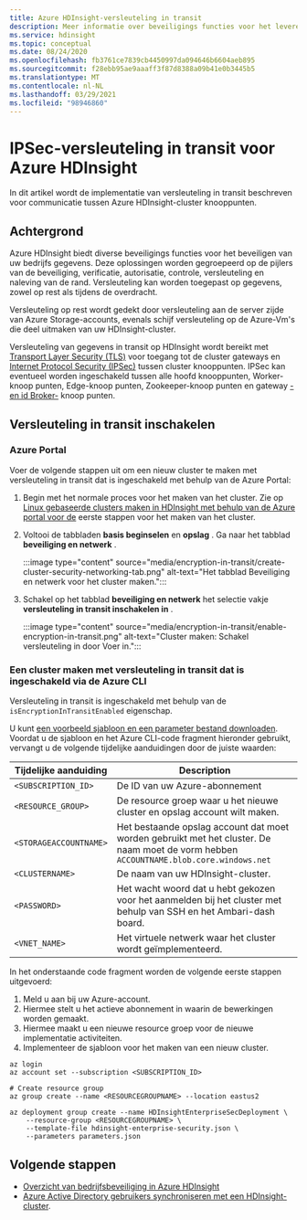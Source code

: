 ```yaml
---
title: Azure HDInsight-versleuteling in transit
description: Meer informatie over beveiligings functies voor het leveren van versleuteling voor uw Azure HDInsight-cluster.
ms.service: hdinsight
ms.topic: conceptual
ms.date: 08/24/2020
ms.openlocfilehash: fb3761ce7839cb4450997da094646b6604aeb895
ms.sourcegitcommit: f28ebb95ae9aaaff3f87d8388a09b41e0b3445b5
ms.translationtype: MT
ms.contentlocale: nl-NL
ms.lasthandoff: 03/29/2021
ms.locfileid: "98946860"
---
```

# <a name="ipsec-encryption-in-transit-for-azure-hdinsight"></a>IPSec-versleuteling in transit voor Azure HDInsight

In dit artikel wordt de implementatie van versleuteling in transit beschreven voor communicatie tussen Azure HDInsight-cluster knooppunten.

## <a name="background"></a>Achtergrond

Azure HDInsight biedt diverse beveiligings functies voor het beveiligen van uw bedrijfs gegevens. Deze oplossingen worden gegroepeerd op de pijlers van de beveiliging, verificatie, autorisatie, controle, versleuteling en naleving van de rand. Versleuteling kan worden toegepast op gegevens, zowel op rest als tijdens de overdracht.

Versleuteling op rest wordt gedekt door versleuteling aan de server zijde van Azure Storage-accounts, evenals schijf versleuteling op de Azure-Vm's die deel uitmaken van uw HDInsight-cluster.

Versleuteling van gegevens in transit op HDInsight wordt bereikt met [Transport Layer Security (TLS)](../transport-layer-security.md) voor toegang tot de cluster gateways en [Internet Protocol Security (IPSec)](https://wikipedia.org/wiki/IPsec) tussen cluster knooppunten. IPSec kan eventueel worden ingeschakeld tussen alle hoofd knooppunten, Worker-knoop punten, Edge-knoop punten, Zookeeper-knoop punten en gateway [-en id Broker-](./identity-broker.md) knoop punten.

## <a name="enable-encryption-in-transit"></a>Versleuteling in transit inschakelen

### <a name="azure-portal"></a>Azure Portal

Voer de volgende stappen uit om een nieuw cluster te maken met versleuteling in transit dat is ingeschakeld met behulp van de Azure Portal:

1. Begin met het normale proces voor het maken van het cluster. Zie op [Linux gebaseerde clusters maken in HDInsight met behulp van de Azure portal voor de](../hdinsight-hadoop-create-linux-clusters-portal.md) eerste stappen voor het maken van het cluster.
1. Voltooi de tabbladen **basis beginselen** en **opslag** . Ga naar het tabblad **beveiliging en netwerk** .

    :::image type="content" source="media/encryption-in-transit/create-cluster-security-networking-tab.png" alt-text="Het tabblad Beveiliging en netwerk voor het cluster maken.":::

1. Schakel op het tabblad **beveiliging en netwerk** het selectie vakje **versleuteling in transit inschakelen in** .

    :::image type="content" source="media/encryption-in-transit/enable-encryption-in-transit.png" alt-text="Cluster maken: Schakel versleuteling in door Voer in.":::

### <a name="create-a-cluster-with-encryption-in-transit-enabled-through-the-azure-cli"></a>Een cluster maken met versleuteling in transit dat is ingeschakeld via de Azure CLI

Versleuteling in transit is ingeschakeld met behulp van de `isEncryptionInTransitEnabled` eigenschap.

U kunt [een voorbeeld sjabloon en een parameter bestand downloaden](https://github.com/Azure-Samples/hdinsight-enterprise-security). Voordat u de sjabloon en het Azure CLI-code fragment hieronder gebruikt, vervangt u de volgende tijdelijke aanduidingen door de juiste waarden:

| Tijdelijke aanduiding | Description |
|---|---|
| `<SUBSCRIPTION_ID>` | De ID van uw Azure-abonnement |
| `<RESOURCE_GROUP>` | De resource groep waar u het nieuwe cluster en opslag account wilt maken. |
| `<STORAGEACCOUNTNAME>` | Het bestaande opslag account dat moet worden gebruikt met het cluster. De naam moet de vorm hebben `ACCOUNTNAME.blob.core.windows.net` |
| `<CLUSTERNAME>` | De naam van uw HDInsight-cluster. |
| `<PASSWORD>` | Het wacht woord dat u hebt gekozen voor het aanmelden bij het cluster met behulp van SSH en het Ambari-dash board. |
| `<VNET_NAME>` | Het virtuele netwerk waar het cluster wordt geïmplementeerd. |

In het onderstaande code fragment worden de volgende eerste stappen uitgevoerd:

1. Meld u aan bij uw Azure-account.
1. Hiermee stelt u het actieve abonnement in waarin de bewerkingen worden gemaakt.
1. Hiermee maakt u een nieuwe resource groep voor de nieuwe implementatie activiteiten.
1. Implementeer de sjabloon voor het maken van een nieuw cluster.

```azurecli
az login
az account set --subscription <SUBSCRIPTION_ID>

# Create resource group
az group create --name <RESOURCEGROUPNAME> --location eastus2

az deployment group create --name HDInsightEnterpriseSecDeployment \
    --resource-group <RESOURCEGROUPNAME> \
    --template-file hdinsight-enterprise-security.json \
    --parameters parameters.json
```

## <a name="next-steps"></a>Volgende stappen

* [Overzicht van bedrijfsbeveiliging in Azure HDInsight](hdinsight-security-overview.md)
* [Azure Active Directory gebruikers synchroniseren met een HDInsight-cluster](../disk-encryption.md).
